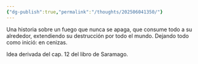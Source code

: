 ```yaml
---
{"dg-publish":true,"permalink":"/thoughts/202506041350/"}
---
```


Una historia sobre un fuego que nunca se apaga, que consume todo a su alrededor, extendiendo su destrucción por todo el mundo. Dejando todo como inició: en cenizas. 

Idea derivada del cap. 12 del libro de Saramago. 







